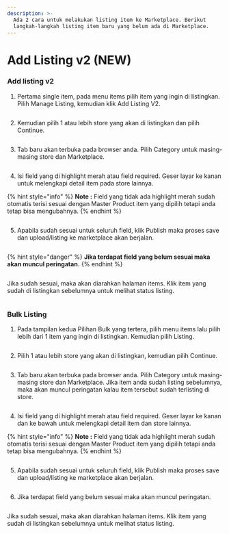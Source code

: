 ```yaml
---
description: >-
  Ada 2 cara untuk melakukan listing item ke Marketplace. Berikut
  langkah-langkah listing item baru yang belum ada di Marketplace.
---
```


# Add Listing v2 (NEW)

### Add listing v2&#x20;

1. Pertama single item, pada menu items pilih item yang ingin di listingkan. Pilih Manage Listing, kemudian klik Add Listing V2.

<figure><img src="../../.gitbook/assets/Add Listing v2 - Step 1 - Image (1).png" alt=""><figcaption></figcaption></figure>

2. Kemudian pilih 1 atau lebih store yang akan di listingkan dan pilih Continue.

<figure><img src="../../.gitbook/assets/Add Listing v2 - Step 2 - Image.png" alt=""><figcaption></figcaption></figure>

3. Tab baru akan terbuka pada browser anda. Pilih Category untuk masing-masing store dan Marketplace.

<figure><img src="../../.gitbook/assets/Add Listing v2 - Step 3 - Image.png" alt=""><figcaption></figcaption></figure>

4. Isi field yang di highlight merah atau field required. Geser layar ke kanan untuk melengkapi detail item pada store lainnya.

{% hint style="info" %}
**Note :** Field yang tidak ada highlight merah sudah otomatis terisi sesuai dengan Master Product item yang dipilih tetapi anda tetap bisa mengubahnya.
{% endhint %}

<figure><img src="../../.gitbook/assets/Add Listing v2 - Step 4 - Image.png" alt=""><figcaption></figcaption></figure>

5. Apabila sudah sesuai untuk seluruh field, klik Publish maka proses save dan upload/listing ke marketplace akan berjalan.

<figure><img src="../../.gitbook/assets/Add Listing v2 - Step 5 - Image_1.png" alt=""><figcaption></figcaption></figure>

{% hint style="danger" %}
**Jika terdapat field yang belum sesuai maka akan muncul peringatan.**
{% endhint %}

<figure><img src="../../.gitbook/assets/Add Listing v2 - Step 5 - Image_2.png" alt=""><figcaption></figcaption></figure>

Jika sudah sesuai, maka akan diarahkan halaman items. Klik item yang sudah di listingkan sebelumnya untuk melihat status listing.

<figure><img src="../../.gitbook/assets/Add Listing v2 - Step 5 - Image_3.png" alt=""><figcaption></figcaption></figure>

### Bulk Listing

1. Pada tampilan kedua Pilihan Bulk yang tertera, pilih menu items lalu pilih lebih dari 1 item yang ingin di listingkan. Kemudian pilih Listing.

<figure><img src="../../.gitbook/assets/Bulk Listing - Step 1 - Image (1).png" alt=""><figcaption></figcaption></figure>

2. Pilih 1 atau lebih store yang akan di listingkan, kemudian pilih Continue.

<figure><img src="../../.gitbook/assets/Bulk Listing - Step 2 - Image.png" alt=""><figcaption></figcaption></figure>

3. Tab baru akan terbuka pada browser anda. Pilih Category untuk masing-masing store dan Marketplace. Jika item anda sudah listing sebelumnya, maka akan muncul peringatan kalau item tersebut sudah terlisting di store.

<figure><img src="../../.gitbook/assets/Bulk Listing - Step 3 - Image.png" alt=""><figcaption></figcaption></figure>

4. Isi field yang di highlight merah atau field required. Geser layar ke kanan dan ke bawah untuk melengkapi detail item dan store lainnya.

{% hint style="info" %}
**Note :** Field yang tidak ada highlight merah sudah otomatis terisi sesuai dengan Master Product item yang dipilih tetapi anda tetap bisa mengubahnya.
{% endhint %}

<figure><img src="../../.gitbook/assets/Bulk Listing - Step 4 - Image.png" alt=""><figcaption></figcaption></figure>

5. Apabila sudah sesuai untuk seluruh field, klik Publish maka proses save dan upload/listing ke marketplace akan berjalan.

<figure><img src="../../.gitbook/assets/asdf.png" alt=""><figcaption></figcaption></figure>

6. Jika terdapat field yang belum sesuai maka akan muncul peringatan.

<figure><img src="../../.gitbook/assets/pkmn.png" alt=""><figcaption></figcaption></figure>

Jika sudah sesuai, maka akan diarahkan halaman items. Klik item yang sudah di listingkan sebelumnya untuk melihat status listing.

<figure><img src="../../.gitbook/assets/opk.png" alt=""><figcaption></figcaption></figure>
